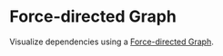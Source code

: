 # Force-directed Graph

Visualize dependencies using a [Force-directed Graph](https://en.wikipedia.org/wiki/Force-directed_graph_drawing).

